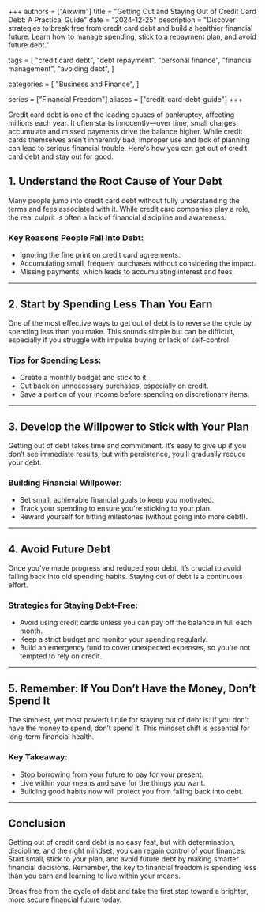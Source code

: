+++
authors = ["Aixwim"]
title = "Getting Out and Staying Out of Credit Card Debt: A Practical Guide"
date = "2024-12-25"
description = "Discover strategies to break free from credit card debt and build a healthier financial future. Learn how to manage spending, stick to a repayment plan, and avoid future debt."

tags = [
  "credit card debt",
  "debt repayment",
  "personal finance",
  "financial management",
  "avoiding debt",
]

categories = [
  "Business and Finance",
]

series = ["Financial Freedom"]
aliases = ["credit-card-debt-guide"]
+++

Credit card debt is one of the leading causes of bankruptcy, affecting millions each year. It often starts innocently—over time, small charges accumulate and missed payments drive the balance higher. While credit cards themselves aren't inherently bad, improper use and lack of planning can lead to serious financial trouble. Here's how you can get out of credit card debt and stay out for good.

<!--more-->

## 1. Understand the Root Cause of Your Debt  

Many people jump into credit card debt without fully understanding the terms and fees associated with it. While credit card companies play a role, the real culprit is often a lack of financial discipline and awareness.

### Key Reasons People Fall into Debt:
- Ignoring the fine print on credit card agreements.
- Accumulating small, frequent purchases without considering the impact.
- Missing payments, which leads to accumulating interest and fees.

---

## 2. Start by Spending Less Than You Earn  

One of the most effective ways to get out of debt is to reverse the cycle by spending less than you make. This sounds simple but can be difficult, especially if you struggle with impulse buying or lack of self-control.

### Tips for Spending Less:
- Create a monthly budget and stick to it.
- Cut back on unnecessary purchases, especially on credit.
- Save a portion of your income before spending on discretionary items.

---

## 3. Develop the Willpower to Stick with Your Plan  

Getting out of debt takes time and commitment. It’s easy to give up if you don’t see immediate results, but with persistence, you’ll gradually reduce your debt.

### Building Financial Willpower:
- Set small, achievable financial goals to keep you motivated.
- Track your spending to ensure you're sticking to your plan.
- Reward yourself for hitting milestones (without going into more debt!).

---

## 4. Avoid Future Debt  

Once you've made progress and reduced your debt, it’s crucial to avoid falling back into old spending habits. Staying out of debt is a continuous effort.

### Strategies for Staying Debt-Free:
- Avoid using credit cards unless you can pay off the balance in full each month.
- Keep a strict budget and monitor your spending regularly.
- Build an emergency fund to cover unexpected expenses, so you're not tempted to rely on credit.

---

## 5. Remember: If You Don’t Have the Money, Don’t Spend It  

The simplest, yet most powerful rule for staying out of debt is: if you don't have the money to spend, don’t spend it. This mindset shift is essential for long-term financial health.

### Key Takeaway:
- Stop borrowing from your future to pay for your present.
- Live within your means and save for the things you want.
- Building good habits now will protect you from falling back into debt.

---

## Conclusion  

Getting out of credit card debt is no easy feat, but with determination, discipline, and the right mindset, you can regain control of your finances. Start small, stick to your plan, and avoid future debt by making smarter financial decisions. Remember, the key to financial freedom is spending less than you earn and learning to live within your means.  

Break free from the cycle of debt and take the first step toward a brighter, more secure financial future today.
